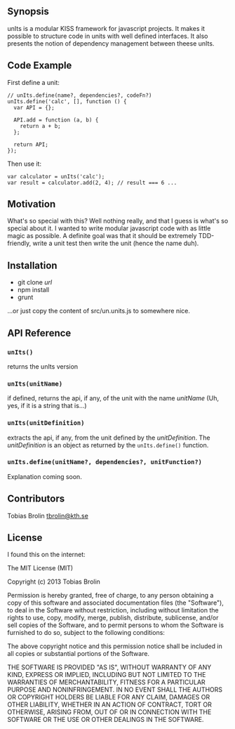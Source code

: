 ## Synopsis

unIts is a modular KISS framework for javascript projects. It makes it possible to
structure code in units with well defined interfaces. It also presents the
notion of dependency management between theese unIts.

## Code Example

First define a unit:

    // unIts.define(name?, dependencies?, codeFn?)
    unIts.define('calc', [], function () {
      var API = {};

      API.add = function (a, b) {
        return a + b;
      };

      return API;
    });

Then use it:

    var calculator = unIts('calc');
    var result = calculator.add(2, 4); // result === 6 ...

## Motivation

What's so special with this? Well nothing really, and that I guess is what's so
special about it. I wanted to write modular javascript code with as little magic
as possible. A definite goal was that it should be extremely TDD-friendly, write
a unit test then write the unit (hence the name duh).

## Installation

- git clone *url*
- npm install
- grunt

...or just copy the content of src/un.units.js to somewhere nice.

## API Reference

### `unIts()`

returns the unIts version

### `unIts(unitName)`

if defined, returns the api, if any, of the unit with the name *unitName* (Uh, yes,
if it is a string that is...)

### `unIts(unitDefinition)`

extracts the api, if any, from the unit defined by the *unitDefinition*. The 
*unitDefinition* is an object as returned by the `unIts.define()` function.

### `unIts.define(unitName?, dependencies?, unitFunction?)`

Explanation coming soon.

## Contributors

Tobias Brolin tbrolin@kth.se

## License

I found this on the internet:

The MIT License (MIT)

Copyright (c) 2013 Tobias Brolin

Permission is hereby granted, free of charge, to any person obtaining a copy
of this software and associated documentation files (the "Software"), to deal
in the Software without restriction, including without limitation the rights
to use, copy, modify, merge, publish, distribute, sublicense, and/or sell
copies of the Software, and to permit persons to whom the Software is
furnished to do so, subject to the following conditions:

The above copyright notice and this permission notice shall be included in
all copies or substantial portions of the Software.

THE SOFTWARE IS PROVIDED "AS IS", WITHOUT WARRANTY OF ANY KIND, EXPRESS OR
IMPLIED, INCLUDING BUT NOT LIMITED TO THE WARRANTIES OF MERCHANTABILITY,
FITNESS FOR A PARTICULAR PURPOSE AND NONINFRINGEMENT. IN NO EVENT SHALL THE
AUTHORS OR COPYRIGHT HOLDERS BE LIABLE FOR ANY CLAIM, DAMAGES OR OTHER
LIABILITY, WHETHER IN AN ACTION OF CONTRACT, TORT OR OTHERWISE, ARISING FROM,
OUT OF OR IN CONNECTION WITH THE SOFTWARE OR THE USE OR OTHER DEALINGS IN
THE SOFTWARE.
